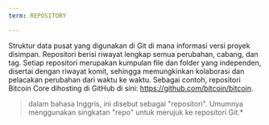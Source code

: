 ```yaml
---
term: REPOSITORY

---
```

Struktur data pusat yang digunakan di Git di mana informasi versi proyek disimpan. Repositori berisi riwayat lengkap semua perubahan, cabang, dan tag. Setiap repositori merupakan kumpulan file dan folder yang independen, disertai dengan riwayat komit, sehingga memungkinkan kolaborasi dan pelacakan perubahan dari waktu ke waktu. Sebagai contoh, repositori Bitcoin Core dihosting di GitHub di sini: https://github.com/bitcoin/bitcoin.

> dalam bahasa Inggris, ini disebut sebagai "repositori". Umumnya menggunakan singkatan "repo" untuk merujuk ke repositori Git.*